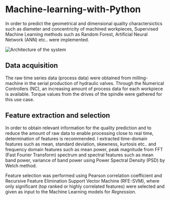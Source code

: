 # Machine-learning-with-Python

In order to predict the geometrical and dimensional quality charactersictics such as diameter and concentricity of machined workpieces, Supervised Machine Learning methods such as 
Random Forest, Artificial Neural Network (ANN) etc.. were implemented.

![Architecture of the system](https://octodex.github.com/images/yaktocat.png)

## Data acquisition

The raw time series data (process data) were obtained from milling-machine in the serial production of hydraulic valves. Through the Numerical Controllers (NC), an increasing 
amount of process data for each workpiece is available. Torque values from the drives of the spindle were gathered for this use case.

## Feature extraction and selection

In order to obtain relevant information for the quality prediction and to reduce the amount of raw data to enable processing close to real time, determination of 
features is recommended. I extracted time-domain features such as mean, standard deviation, skewness, kurtosis etc.. and frequency domain features such as mean power, 
peak magnitude from FFT (Fast Fourier Transform) spectrum and spectral features such as mean band power, variance of band power using Power Spectral Density (PSD) by Welch method.

Feature selection was performed using Pearson correlation coefficient and Recursive Feature Elimination Support Vector Machine (RFE-SVM), where only significant (top ranked 
or highly correlated features) were selected and given as input to the Machine Learning models for *Regression*.
